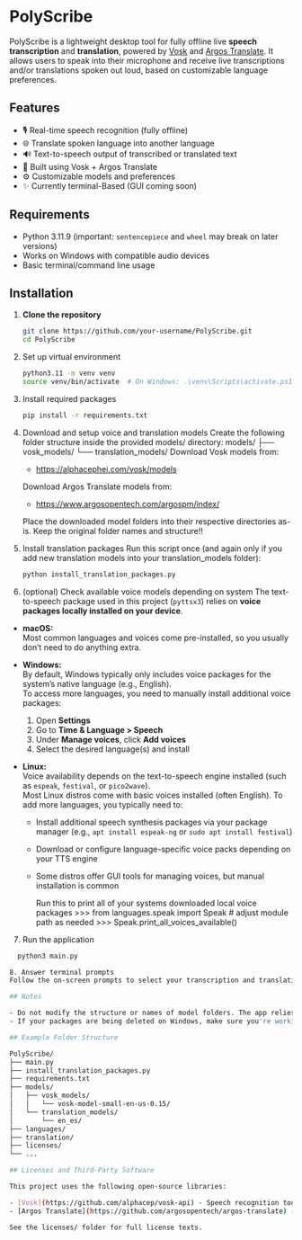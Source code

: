 # PolyScribe

PolyScribe is a lightweight desktop tool for fully offline live **speech transcription** and **translation**, powered by [Vosk](https://alphacephei.com/vosk/) and [Argos Translate](https://www.argosopentech.com/). It allows users to speak into their microphone and receive live transcriptions and/or translations spoken out loud, based on customizable language preferences.

## Features

- 🎙️ Real-time speech recognition (fully offline)
- 🌐 Translate spoken language into another language
- 🔊 Text-to-speech output of transcribed or translated text
- 🧠 Built using Vosk + Argos Translate
- ⚙️ Customizable models and preferences
- ✨ Currently terminal-Based (GUI coming soon)

## Requirements

- Python 3.11.9 (important: `sentencepiece` and `wheel` may break on later versions)
- Works on Windows with compatible audio devices
- Basic terminal/command line usage

## Installation

1. **Clone the repository**  
   ```bash
   git clone https://github.com/your-username/PolyScribe.git
   cd PolyScribe

2. Set up virtual environment
    ```bash
    python3.11 -m venv venv
    source venv/bin/activate  # On Windows: .\venv\Scripts\activate.ps1

3. Install required packages
    ```bash
    pip install -r requirements.txt

4. Download and setup voice and translation models
    Create the following folder structure inside the provided models/ directory:
    models/
    ├── vosk_models/
    └── translation_models/
    Download Vosk models from:
    - https://alphacephei.com/vosk/models

    Download Argos Translate models from:
    - https://www.argosopentech.com/argospm/index/

    Place the downloaded model folders into their respective directories as-is. Keep the original folder names and structure!!

5. Install translation packages
    Run this script once (and again only if you add new translation models into your translation_models folder):
    ```bash
    python install_translation_packages.py

6. (optional) Check available voice models depending on system
    The text-to-speech package used in this project (`pyttsx3`) relies on **voice packages locally installed on your device**.

- **macOS:**  
  Most common languages and voices come pre-installed, so you usually don’t need to do anything extra.

- **Windows:**  
  By default, Windows typically only includes voice packages for the system’s native language (e.g., English).  
  To access more languages, you need to manually install additional voice packages:  
  1. Open **Settings**  
  2. Go to **Time & Language > Speech**  
  3. Under **Manage voices**, click **Add voices**  
  4. Select the desired language(s) and install  

- **Linux:**  
  Voice availability depends on the text-to-speech engine installed (such as `espeak`, `festival`, or `pico2wave`).  
  Most Linux distros come with basic voices installed (often English). To add more languages, you typically need to:  
  - Install additional speech synthesis packages via your package manager (e.g., `apt install espeak-ng` or `sudo apt install festival`)  
  - Download or configure language-specific voice packs depending on your TTS engine  
  - Some distros offer GUI tools for managing voices, but manual installation is common  

    Run this to print all of your systems downloaded local voice packages
        >>> from languages.speak import Speak   # adjust module path as needed
        >>> Speak.print_all_voices_available()

7. Run the application
  ```bash
    python3 main.py

8. Answer terminal prompts
  Follow the on-screen prompts to select your transcription and translation preferences. The program will then listen and respond accordingly.

## Notes

- Do not modify the structure or names of model folders. The app relies on consistent relative paths to find them.
- If your packages are being deleted on Windows, make sure you're working inside your virtual environment and that your IDE or antivirus isn't removing packages.

## Example Folder Structure

  PolyScribe/
  ├── main.py
  ├── install_translation_packages.py
  ├── requirements.txt
  ├── models/
  │   ├── vosk_models/
  │   │   └── vosk-model-small-en-us-0.15/
  │   └── translation_models/
  │       └── en_es/
  ├── languages/
  ├── translation/
  ├── licenses/
  └── ...

## Licenses and Third-Party Software

This project uses the following open-source libraries:

- [Vosk](https://github.com/alphacep/vosk-api) - Speech recognition toolkit, licensed under the [Apache License 2.0](./third_party/vosk-api-LICENSE.txt) 
- [Argos Translate](https://github.com/argosopentech/argos-translate) - Machine translation library, licensed under the [GNU General Public License v3.0](./third_party/argostranslate-LICENSE.txt) 

See the licenses/ folder for full license texts.
